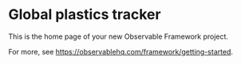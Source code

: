 # Global plastics tracker

This is the home page of your new Observable Framework project.

For more, see <https://observablehq.com/framework/getting-started>.
